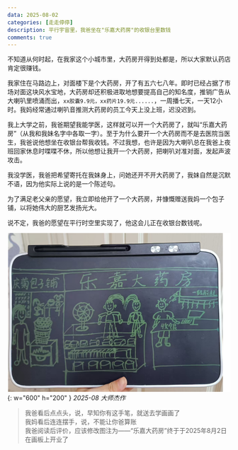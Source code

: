 ```yaml
---
data: 2025-08-02
categories: [走走停停]
description: 平行宇宙里，我爸坐在"乐嘉大药房"的收银台里数钱
comments: true
---
```


不知道从何时起，在我家这个小城市里，大药房开得到处都是，所以大家默认药店肯定很赚钱。

我家住在马路边上，对面楼下是个大药房，开了有五六七八年。即时已经占据了市场对面这块风水宝地，大药房却还积极进取地想要提高自己的知名度，推销广告从大喇叭里喷涌而出，`xx胶囊9.9元，xx药片19.9元......`，一周播七天，一天12小时。我妈经常通过喇叭音推测大药房的员工今天上没上班，迟没迟到。

我上大学之前，我爸期望我能学医，这样就可以开一个大药房了，就叫“乐嘉大药房”（从我和我妹名字中各取一字）。至于为什么要开一个大药房而不是去医院当医生，我爸说他想坐在收银台帮我收钱。不过我想，也许是因为大喇叭总在我爸上夜班回家休息时喋喋不休，所以他想让我开一个大药房，把喇叭对准对面，发起声波攻击。

我没学医，我爸把希望寄托在我妹身上，问她还开不开大药房了，我妹自然是沉默不语，因为他实际上说的是一个陈述句。

为了满足老父亲的愿望，我立即给他开了一个大药房，并慷慨赠送我妈一个包子铺，以将她伟大的厨艺发扬光大。

说不定，我爸的愿望在平行时空里实现了，他这会儿正在收银台数钱呢。

![2025-08 大师杰作](/img/2025-08-02/image01.png){: w="600" h="200" }
_2025-08 大师杰作_

> 我爸看后点点头，说，早知你有这手笔，就送去学画画了
> <br>我妈看后连连摆手，说，不能让你爸算账
> <br>我爸阅读后评价，应该修改图注为——“乐嘉大药房”终于于2025年8月2日在画板上开业了